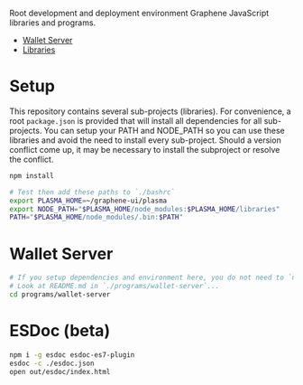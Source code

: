 Root development and deployment environment Graphene JavaScript libraries and programs.

* [Wallet Server](./programs/wallet-server)
* [Libraries](./libraries/@graphene)

# Setup

This repository contains several sub-projects (libraries).  For convenience, a root `package.json` is provided that will install all dependencies for all sub-projects.  You can setup your PATH and NODE_PATH so you can use these libraries and avoid the need to install every sub-project.  Should a version conflict come up, it may be necessary to install the subproject or resolve the conflict.

```bash
npm install

# Test then add these paths to `./bashrc`
export PLASMA_HOME=~/graphene-ui/plasma
export NODE_PATH="$PLASMA_HOME/node_modules:$PLASMA_HOME/libraries"
PATH="$PLASMA_HOME/node_modules/.bin:$PATH"
```

# Wallet Server
```bash
# If you setup dependencies and environment here, you do not need to `npm install` again.
# Look at README.md in `./programs/wallet-server`...
cd programs/wallet-server
```

# ESDoc (beta)
```bash
npm i -g esdoc esdoc-es7-plugin
esdoc -c ./esdoc.json
open out/esdoc/index.html
```
